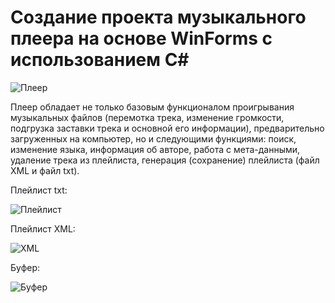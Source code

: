 # Создание проекта музыкального плеера на основе WinForms с использованием C#

![Плеер](https://user-images.githubusercontent.com/93496790/185185177-0019aca0-84a4-49c6-a8df-6a754846232f.jpg)

Плеер обладает не только базовым функционалом проигрывания музыкальных файлов (перемотка трека, изменение громкости, подгрузка заставки трека и основной его информации), предварительно загруженных на компьютер, но и следующими функциями: поиск, изменение языка, информация об авторе, работа с мета-данными, удаление трека из плейлиста, генерация (сохранение) плейлиста (файл XML и файл txt).

Плейлист txt:

![Плейлист](https://user-images.githubusercontent.com/93496790/185186877-be1a646d-fe68-4e9d-ae83-fcd80a26784f.jpg)

Плейлист XML:

![XML](https://user-images.githubusercontent.com/93496790/185187224-4a1ae4b4-817d-4228-9005-14ded50510d8.jpg)

Буфер:

![Буфер](https://user-images.githubusercontent.com/93496790/185187279-728bb183-6e7e-46c4-bcd8-f8eaf633b136.jpg)
